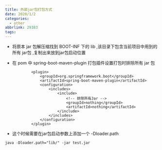 ```yaml
---
title: 外部jar包打包方式
date: 2020/1/2
categories:
  - other
abbrlink: 29383
tags:
---
```



- 将原本 jar 包解压缩找到 BOOT-INF 下的 lib ,该目录下包含当前项目中用到的所有 jar包 ,复制出来放到jar包启动位置

- 在 pom 中 spring-boot-maven-plugin 打包插件设置打包时排除所有 jar 包
```
            <plugin>
                <groupId>org.springframework.boot</groupId>
                <artifactId>spring-boot-maven-plugin</artifactId>
                <configuration>
                    <includes>
                        <include>
                            <!-- 排除所有Jar -->
                            <groupId>nothing</groupId>
                            <artifactId>nothing</artifactId>
                        </include>
                    </includes>
                </configuration>
            </plugin>
```

- 这个时候需要在jar包启动参数上添加一个 -Dloader.path
```
java -Dloader.path="lib/" -jar test.jar
```





